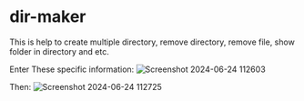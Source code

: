 # dir-maker
This is help to create multiple directory, remove directory, remove file, show folder in directory and etc.

Enter These specific information:
![Screenshot 2024-06-24 112603](https://github.com/Nitin-kul/dir-maker/assets/147025418/a27913e6-5211-4838-a48c-33a6950f42e3)

Then:
![Screenshot 2024-06-24 112725](https://github.com/Nitin-kul/dir-maker/assets/147025418/d965dac1-8bbb-408f-a67b-aa87ac3ec29f)

